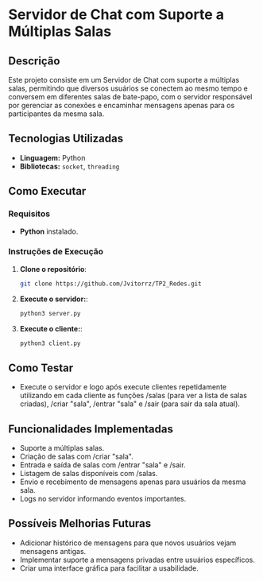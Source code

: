 # Servidor de Chat com Suporte a Múltiplas Salas

## Descrição
Este projeto consiste em um Servidor de Chat com suporte a múltiplas salas, permitindo que diversos usuários se conectem ao mesmo tempo e conversem em diferentes salas de bate-papo, com o servidor responsável por gerenciar as conexões e encaminhar mensagens apenas para os participantes da mesma sala.

## Tecnologias Utilizadas
- **Linguagem:** Python
- **Bibliotecas:** `socket`, `threading`

## Como Executar

### Requisitos
- **Python** instalado.

### Instruções de Execução

1. **Clone o repositório**:
   ```sh
   git clone https://github.com/Jvitorrz/TP2_Redes.git
2. **Execute o servidor:**:
   ```sh
   python3 server.py
3. **Execute o cliente:**:
   ```sh
   python3 client.py

## Como Testar

- Execute o servidor e logo após execute clientes repetidamente utilizando em cada cliente as funções /salas (para ver a lista de salas criadas), /criar "sala", /entrar "sala" e /sair (para sair da sala atual).

## Funcionalidades Implementadas

- Suporte a múltiplas salas.
- Criação de salas com /criar "sala".
- Entrada e saída de salas com /entrar "sala" e /sair.
- Listagem de salas disponíveis com /salas.
- Envio e recebimento de mensagens apenas para usuários da mesma sala.
- Logs no servidor informando eventos importantes.

## Possíveis Melhorias Futuras

- Adicionar histórico de mensagens para que novos usuários vejam mensagens antigas.
- Implementar suporte a mensagens privadas entre usuários específicos.
- Criar uma interface gráfica para facilitar a usabilidade.
  

   
  
  
   

